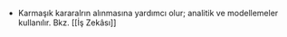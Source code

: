 - Karmaşık kararalrın alınmasına yardımcı olur; analitik ve modellemeler kullanılır. Bkz. [[İş Zekâsı]] 